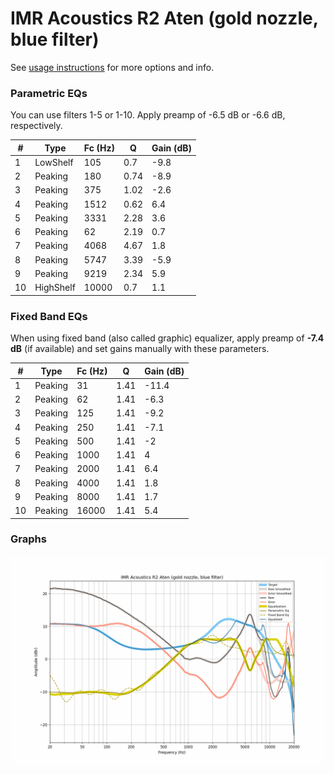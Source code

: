 # IMR Acoustics R2 Aten (gold nozzle, blue filter)
See [usage instructions](https://github.com/jaakkopasanen/AutoEq#usage) for more options and info.

### Parametric EQs
You can use filters 1-5 or 1-10. Apply preamp of -6.5 dB or -6.6 dB, respectively.

|   # | Type      |   Fc (Hz) |    Q |   Gain (dB) |
|-----|-----------|-----------|------|-------------|
|   1 | LowShelf  |       105 | 0.7  |        -9.8 |
|   2 | Peaking   |       180 | 0.74 |        -8.9 |
|   3 | Peaking   |       375 | 1.02 |        -2.6 |
|   4 | Peaking   |      1512 | 0.62 |         6.4 |
|   5 | Peaking   |      3331 | 2.28 |         3.6 |
|   6 | Peaking   |        62 | 2.19 |         0.7 |
|   7 | Peaking   |      4068 | 4.67 |         1.8 |
|   8 | Peaking   |      5747 | 3.39 |        -5.9 |
|   9 | Peaking   |      9219 | 2.34 |         5.9 |
|  10 | HighShelf |     10000 | 0.7  |         1.1 |

### Fixed Band EQs
When using fixed band (also called graphic) equalizer, apply preamp of **-7.4 dB** (if available) and set gains manually with these parameters.

|   # | Type    |   Fc (Hz) |    Q |   Gain (dB) |
|-----|---------|-----------|------|-------------|
|   1 | Peaking |        31 | 1.41 |       -11.4 |
|   2 | Peaking |        62 | 1.41 |        -6.3 |
|   3 | Peaking |       125 | 1.41 |        -9.2 |
|   4 | Peaking |       250 | 1.41 |        -7.1 |
|   5 | Peaking |       500 | 1.41 |        -2   |
|   6 | Peaking |      1000 | 1.41 |         4   |
|   7 | Peaking |      2000 | 1.41 |         6.4 |
|   8 | Peaking |      4000 | 1.41 |         1.8 |
|   9 | Peaking |      8000 | 1.41 |         1.7 |
|  10 | Peaking |     16000 | 1.41 |         5.4 |

### Graphs
![](./IMR%20Acoustics%20R2%20Aten%20(gold%20nozzle,%20blue%20filter).png)

